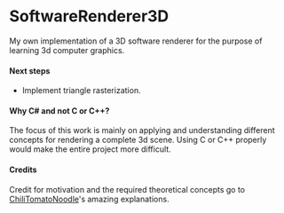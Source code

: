 # SoftwareRenderer3D
My own implementation of a 3D software renderer for the purpose of learning 3d computer graphics.

#### Next steps
- Implement triangle rasterization.

#### Why C# and not C or C++?
The focus of this work is mainly on applying and understanding different concepts for rendering a complete 3d scene. Using C or C++ properly would make the entire project more difficult.

#### Credits
Credit for motivation and the required theoretical concepts go to [ChiliTomatoNoodle](https://www.youtube.com/chilitomatonoodle)'s amazing explanations.
